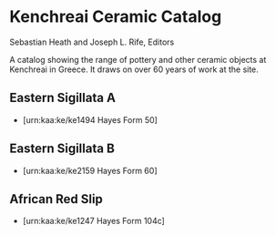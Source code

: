 # Kenchreai Ceramic Catalog
Sebastian Heath and Joseph L. Rife, Editors

A catalog showing the range of pottery and other ceramic objects at Kenchreai in Greece. It draws on over 60 years of work at the site.

## Eastern Sigillata A
- [urn:kaa:ke/ke1494 Hayes Form 50]

## Eastern Sigillata B
- [urn:kaa:ke/ke2159 Hayes Form 60]

## African Red Slip
- [urn:kaa:ke/ke1247 Hayes Form 104c]

